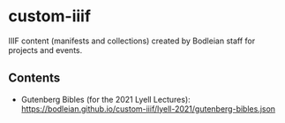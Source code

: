 # custom-iiif

IIIF content (manifests and collections) created by Bodleian staff for projects and events.

## Contents

* Gutenberg Bibles (for the 2021 Lyell Lectures): https://bodleian.github.io/custom-iiif/lyell-2021/gutenberg-bibles.json
